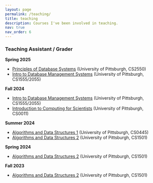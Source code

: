 ```yaml
---
layout: page
permalink: /teaching/
title: teaching
description: Courses I've been involved in teaching.
nav: true
nav_order: 6
---
```


### Teaching Assistant / Grader

**Spring 2025**

- [Principles of Database Systems]("https://courses.sci.pitt.edu/courses/view/CS-2550") (University of Pittsburgh, CS2550)
- [Intro to Database Management Systems]("https://courses.sci.pitt.edu/courses/view/CS-1555") (University of Pittsburgh, CS1555/2055)

**Fall 2024**

- [Intro to Database Management Systems]("https://courses.sci.pitt.edu/courses/view/CS-1555") (University of Pittsburgh, CS1555/2055)
- [Introduction to Computing for Scientists]("https://courses.sci.pitt.edu/courses/view/CS-0011") (University of Pittsburgh, CS0011)

**Summer 2024**

- [Algorithms and Data Structures 1]("https://courses.sci.pitt.edu/courses/view/CS-0455") (University of Pittsburgh, CS0445)
- [Algorithms and Data Structures 2]("https://courses.sci.pitt.edu/courses/view/CS-1501") (University of Pittsburgh, CS1501)

**Spring 2024**

- [Algorithms and Data Structures 2]("https://courses.sci.pitt.edu/courses/view/CS-1501") (University of Pittsburgh, CS1501)

**Fall 2023**

- [Algorithms and Data Structures 2]("https://courses.sci.pitt.edu/courses/view/CS-1501") (University of Pittsburgh, CS1501)
